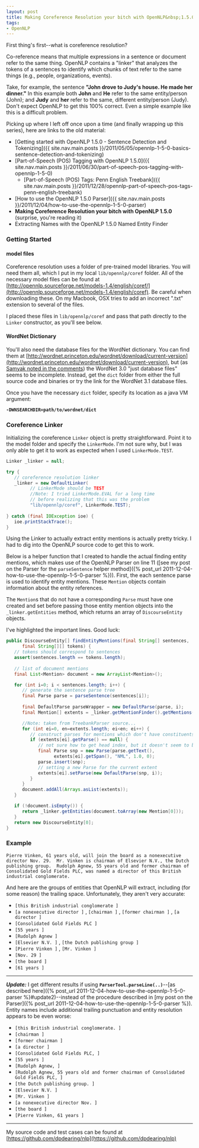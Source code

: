 ```yaml
---
layout: post
title: Making Coreference Resolution your bitch with OpenNLP&nbsp;1.5.0
tags:
- OpenNLP
---
```


First thing's first--what is coreference resolution?

Co-reference means that multiple expressions in a sentence or document refer to the same thing.  OpenNLP contains a "linker" that analyzes the tokens of a sentences to identify which chunks of text refer to the same things (e.g., people, organizations, events).

Take, for example, the sentence **"John drove to Judy's house.  He made her dinner."**  In this example both **John** and **He** refer to the same entity/person (John); and **Judy** and **her** refer to the same, different entity/person (Judy).  Don't expect OpenNLP to get this 100% correct.  Even a simple example like this is a difficult problem.

<!--more-->

Picking up where I left off once upon a time (and finally wrapping up this series), here are links to the old material:

- [Getting started with OpenNLP 1.5.0 - Sentence Detection and Tokenizing]({{ site.nav.main.posts }}/2011/05/05/opennlp-1-5-0-basics-sentence-detection-and-tokenizing)
- [Part-of-Speech (POS) Tagging with OpenNLP 1.5.0]({{ site.nav.main.posts }}/2011/06/30/part-of-speech-pos-tagging-with-opennlp-1-5-0)
  - [Part-of-Speech (POS) Tags: Penn English Treebank]({{ site.nav.main.posts }}/2011/12/28/opennlp-part-of-speech-pos-tags-penn-english-treebank)
- [How to use the OpenNLP 1.5.0 Parser]({{ site.nav.main.posts }}/2011/12/04/how-to-use-the-opennlp-1-5-0-parser)
- **Making Coreference Resolution your bitch with OpenNLP 1.5.0** (surprise, you're reading it)
- Extracting Names with the OpenNLP 1.5.0 Named Entity Finder

### Getting Started
#### model files

Coreference resolution uses a folder of pre-trained model libraries.  You will need them all, which I put in my local `lib/opennlp/coref` folder.  All of the necessary model files can be found at [http://opennlp.sourceforge.net/models-1.4/english/coref/](http://opennlp.sourceforge.net/models-1.4/english/coref).  Be careful when downloading these.  On my Macbook, OSX tries to add an incorrect ".txt" extension to several of the files.

I placed these files in `lib/opennlp/coref` and pass that path directly to the `Linker` constructor, as you'll see below.

#### WordNet Dictionary
You'll also need the database files for the WordNet dictionary.  You can find them at [http://wordnet.princeton.edu/wordnet/download/current-version](http://wordnet.princeton.edu/wordnet/download/current-version), but (as [Samyak noted in the comments](http://blog.dpdearing.com/2012/11/making-coreference-resolution-with-opennlp-1-5-0-your-bitch/#comment-73245)) the WordNet 3.0 "just database files" seems to be incomplete.  Instead, get the `dict` folder from either the full source code and binaries or try the link for the WordNet 3.1 database files.

Once you have the necessary `dict` folder, specify its location as a java VM argument:

**`-DWNSEARCHDIR=path/to/wordnet/dict`**

### Coreference Linker

Initializing the coreference `Linker` object is pretty straightforward.  Point it to the model folder and specify the `LinkerMode`.  I'm not sure why, but I was only able to get it to work as expected when I used `LinkerMode.TEST`.

```java
Linker _linker = null;

try {
   // coreference resolution linker
   _linker = new DefaultLinker(
         // LinkerMode should be TEST
         //Note: I tried LinkerMode.EVAL for a long time
         // before realizing that this was the problem
         "lib/opennlp/coref", LinkerMode.TEST);
   
} catch (final IOException ioe) {
   ioe.printStackTrace();
}
```

Using the Linker to actually extract entity mentions is actually pretty tricky.  I had to dig into the OpenNLP source code to get this to work.

Below is a helper function that I created to handle the actual finding entity mentions, which makes use of the OpenNLP Parser on line 11 ([see my post on the Parser for the `parseSentence` helper method]({% post_url 2011-12-04-how-to-use-the-opennlp-1-5-0-parser %})).  First, the each sentence parse is used to identify entity mentions.  These `Mention` objects contain information about the entity references.

The `Mention`s that do not have a corresponding `Parse` must have one created and set before passing those entity mention objects into the `_linker.getEntities` method, which returns an array of `DiscourseEntity` objects.

I've highlighted the important lines. Good luck:

```java
public DiscourseEntity[] findEntityMentions(final String[] sentences,
      final String[][] tokens) {
   // tokens should correspond to sentences
   assert(sentences.length == tokens.length);
   
   // list of document mentions
   final List<Mention> document = new ArrayList<Mention>();

   for (int i=0; i < sentences.length; i++) {
      // generate the sentence parse tree
      final Parse parse = parseSentence(sentences[i]);
      
      final DefaultParse parseWrapper = new DefaultParse(parse, i);
      final Mention[] extents = _linker.getMentionFinder().getMentions(parseWrapper);

      //Note: taken from TreebankParser source...
      for (int ei=0, en=extents.length; ei<en; ei++) {
         // construct parses for mentions which don't have constituents
         if (extents[ei].getParse() == null) {
            // not sure how to get head index, but it doesn't seem to be used at this point
            final Parse snp = new Parse(parse.getText(), 
                  extents[ei].getSpan(), "NML", 1.0, 0);
            parse.insert(snp);
            // setting a new Parse for the current extent
            extents[ei].setParse(new DefaultParse(snp, i));
         }
      }
      document.addAll(Arrays.asList(extents));
   }

   if (!document.isEmpty()) {
      return _linker.getEntities(document.toArray(new Mention[0]));
   }
   return new DiscourseEntity[0];
}
```

### Example
`Pierre Vinken, 61 years old, will join the board as a nonexecutive director Nov. 29.  Mr. Vinken is chairman of Elsevier N.V., the Dutch publishing group.  Rudolph Agnew, 55 years old and former chairman of Consolidated Gold Fields PLC, was named a director of this British industrial conglomerate.`

And here are the groups of entities that OpenNLP will extract, including (for some reason) the trailing space.  Unfortunately, they aren't very accurate:
- `[this British industrial conglomerate ]`
- `[a nonexecutive director ]` , `[chairman ]` , `[former chairman ]` , `[a director ]`
- `[Consolidated Gold Fields PLC ]`
- `[55 years ]`
- `[Rudolph Agnew ]`
- `[Elsevier N.V. ]` , `[the Dutch publishing group ]`
- `[Pierre Vinken ]` , `[Mr. Vinken ]`
- `[Nov. 29 ]`
- `[the board ]`
- `[61 years ]`

<a name="update1"></a>

---

_**Update:**_ I get different results if using **`ParserTool.parseLine(..)`**--[as described here]({% post_url 2011-12-04-how-to-use-the-opennlp-1-5-0-parser %}#update2)--instead of the procedure described in [my post on the Parser]({% post_url 2011-12-04-how-to-use-the-opennlp-1-5-0-parser %}).  Entity names include additional trailing punctuation and entity resolution appears to be even worse:

- `[this British industrial conglomerate. ]`
- `[chairman ]`
- `[former chairman ]`
- `[a director ]`
- `[Consolidated Gold Fields PLC, ]`
- `[55 years ]`
- `[Rudolph Agnew, ]`
- `[Rudolph Agnew, 55 years old and former chairman of Consolidated Gold Fields PLC, ]`
- `[the Dutch publishing group. ]`
- `[Elsevier N.V. ]`
- `[Mr. Vinken ]`
- `[a nonexecutive director Nov. ]`
- `[the board ]`
- `[Pierre Vinken, 61 years ]`

---

My source code and test cases can be found at [https://github.com/dpdearing/nlp](https://github.com/dpdearing/nlp)
